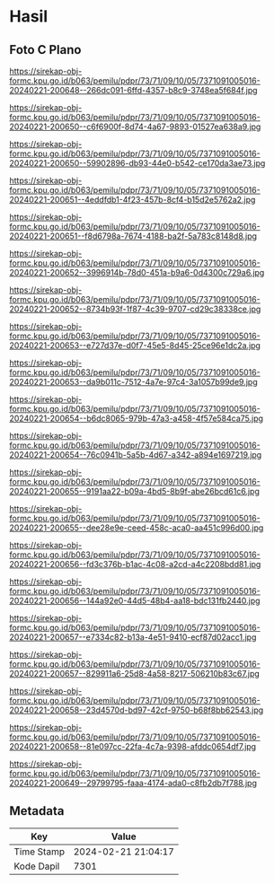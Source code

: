 # Hasil

## Foto C Plano

https://sirekap-obj-formc.kpu.go.id/b063/pemilu/pdpr/73/71/09/10/05/7371091005016-20240221-200648--266dc091-6ffd-4357-b8c9-3748ea5f684f.jpg

https://sirekap-obj-formc.kpu.go.id/b063/pemilu/pdpr/73/71/09/10/05/7371091005016-20240221-200650--c6f6900f-8d74-4a67-9893-01527ea638a9.jpg

https://sirekap-obj-formc.kpu.go.id/b063/pemilu/pdpr/73/71/09/10/05/7371091005016-20240221-200650--59902896-db93-44e0-b542-ce170da3ae73.jpg

https://sirekap-obj-formc.kpu.go.id/b063/pemilu/pdpr/73/71/09/10/05/7371091005016-20240221-200651--4eddfdb1-4f23-457b-8cf4-b15d2e5762a2.jpg

https://sirekap-obj-formc.kpu.go.id/b063/pemilu/pdpr/73/71/09/10/05/7371091005016-20240221-200651--f8d6798a-7674-4188-ba2f-5a783c8148d8.jpg

https://sirekap-obj-formc.kpu.go.id/b063/pemilu/pdpr/73/71/09/10/05/7371091005016-20240221-200652--3996914b-78d0-451a-b9a6-0d4300c729a6.jpg

https://sirekap-obj-formc.kpu.go.id/b063/pemilu/pdpr/73/71/09/10/05/7371091005016-20240221-200652--8734b93f-1f87-4c39-9707-cd29c38338ce.jpg

https://sirekap-obj-formc.kpu.go.id/b063/pemilu/pdpr/73/71/09/10/05/7371091005016-20240221-200653--e727d37e-d0f7-45e5-8d45-25ce96e1dc2a.jpg

https://sirekap-obj-formc.kpu.go.id/b063/pemilu/pdpr/73/71/09/10/05/7371091005016-20240221-200653--da9b011c-7512-4a7e-97c4-3a1057b99de9.jpg

https://sirekap-obj-formc.kpu.go.id/b063/pemilu/pdpr/73/71/09/10/05/7371091005016-20240221-200654--b6dc8065-979b-47a3-a458-4f57e584ca75.jpg

https://sirekap-obj-formc.kpu.go.id/b063/pemilu/pdpr/73/71/09/10/05/7371091005016-20240221-200654--76c0941b-5a5b-4d67-a342-a894e1697219.jpg

https://sirekap-obj-formc.kpu.go.id/b063/pemilu/pdpr/73/71/09/10/05/7371091005016-20240221-200655--9191aa22-b09a-4bd5-8b9f-abe26bcd61c6.jpg

https://sirekap-obj-formc.kpu.go.id/b063/pemilu/pdpr/73/71/09/10/05/7371091005016-20240221-200655--dee28e9e-ceed-458c-aca0-aa451c996d00.jpg

https://sirekap-obj-formc.kpu.go.id/b063/pemilu/pdpr/73/71/09/10/05/7371091005016-20240221-200656--fd3c376b-b1ac-4c08-a2cd-a4c2208bdd81.jpg

https://sirekap-obj-formc.kpu.go.id/b063/pemilu/pdpr/73/71/09/10/05/7371091005016-20240221-200656--144a92e0-44d5-48b4-aa18-bdc131fb2440.jpg

https://sirekap-obj-formc.kpu.go.id/b063/pemilu/pdpr/73/71/09/10/05/7371091005016-20240221-200657--e7334c82-b13a-4e51-9410-ecf87d02acc1.jpg

https://sirekap-obj-formc.kpu.go.id/b063/pemilu/pdpr/73/71/09/10/05/7371091005016-20240221-200657--829911a6-25d8-4a58-8217-506210b83c67.jpg

https://sirekap-obj-formc.kpu.go.id/b063/pemilu/pdpr/73/71/09/10/05/7371091005016-20240221-200658--23d4570d-bd97-42cf-9750-b68f8bb62543.jpg

https://sirekap-obj-formc.kpu.go.id/b063/pemilu/pdpr/73/71/09/10/05/7371091005016-20240221-200658--81e097cc-22fa-4c7a-9398-afddc0654df7.jpg

https://sirekap-obj-formc.kpu.go.id/b063/pemilu/pdpr/73/71/09/10/05/7371091005016-20240221-200649--29799795-faaa-4174-ada0-c8fb2db7f788.jpg


## Metadata

| Key        | Value               |
| ---------- | ------------------- |
| Time Stamp | 2024-02-21 21:04:17 |
| Kode Dapil | 7301                |



